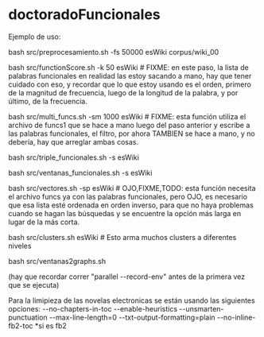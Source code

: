 # doctoradoFuncionales



Ejemplo de uso:



bash src/preprocesamiento.sh -fs 50000 esWiki corpus/wiki_00

bash src/functionScore.sh -k 50 esWiki # FIXME: en este paso, la lista de palabras funcionales en realidad las estoy sacando a mano, hay que tener cuidado con eso, y recordar que lo que estoy usando es el orden, primero de la magnitud de frecuencia, luego de la longitud de la palabra, y por último, de la frecuencia.

bash src/multi_funcs.sh -sm 1000 esWiki	# FIXME: esta función utiliza el archivo de funcs1 que se hace a mano luego del paso anterior y escribe a las palabras funcionales, el filtro, por ahora TAMBIEN se hace a mano, y no debería, hay que arreglar ambas cosas.

bash src/triple_funcionales.sh -s esWiki

bash src/ventanas_funcionales.sh -s esWiki

bash src/vectores.sh -sp esWiki	# OJO,FIXME,TODO: esta función necesita el archivo funcs ya con las palabras funcionales, pero OJO, es necesario que esa lista esté ordenada en orden inverso, para que no haya problemas cuando se hagan las búsquedas y se encuentre la opción más larga en lugar de la más corta.



bash src/clusters.sh esWiki	# Esto arma muchos clusters a diferentes niveles



bash src/ventanas2graphs.sh



(hay que recordar correr "parallel --record-env" antes de la primera vez que se ejecuta)



Para la limipieza de las novelas electronicas se están usando las siguientes opciones:
--no-chapters-in-toc
--enable-heuristics
--unsmarten-punctuation
--max-line-length=0
--txt-output-formatting=plain
--no-inline-fb2-toc *si es fb2
